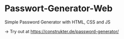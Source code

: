 # Passwort-Generator-Web
Simple Password Generator with HTML, CSS and JS

-> Try out at https://construkter.de/password-generator/
